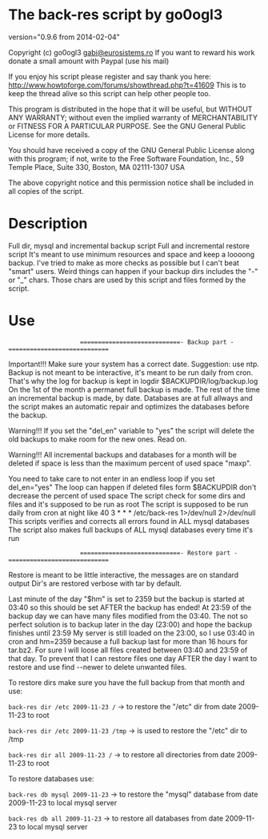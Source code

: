 # The back-res script by go0ogl3
version="0.9.6 from 2014-02-04"

Copyright (c) go0ogl3 gabi@eurosistems.ro
If you want to reward his work donate a small amount with Paypal (use his mail)

If you enjoy his script please register and say thank you here: 
http://www.howtoforge.com/forums/showthread.php?t=41609
This is to keep the thread alive so this script can help other people too.

This program is distributed in the hope that it will be useful,
but WITHOUT ANY WARRANTY; without even the implied warranty of
MERCHANTABILITY or FITNESS FOR A PARTICULAR PURPOSE.  See the
GNU General Public License for more details.

You should have received a copy of the GNU General Public License
along with this program; if not, write to the Free Software
Foundation, Inc., 59 Temple Place, Suite 330, Boston, MA  02111-1307  USA

The above copyright notice and this permission notice shall be included in
all copies of the script.

# Description

Full dir, mysql and incremental backup script
Full and incremental restore script
It's meant to use minimum resources and space and keep a loooong backup.
I've tried to make as more checks as possible but I can't beat "smart" users.
Weird things can happen if your backup dirs includes the "-" or "_" chars.
Those chars are used by this script and files formed by the script.

# Use

                        ============================- Backup part -============================

Important!!! Make sure your system has a correct date. Suggestion: use ntp.
Backup is not meant to be interactive, it's meant to be run daily from cron.
That's why the log for backup is kept in logdir $BACKUPDIR/log/backup.log
On the 1st of the month a permanet full backup is made.
The rest of the time an incremental backup is made, by date.
Databases are at full allways and the script makes an automatic repair and
optimizes the databases before the backup.

Warning!!!
If you set the "del_en" variable to "yes" the script will delete the old
backups to make room for the new ones. Read on.

Warning!!!
All incremental backups and databases for a month will be deleted if space
is less than the maximum percent of used space "maxp".

You need to take care to not enter in an endless loop if you set del_en="yes"
The loop can happen if deleted files form $BACKUPDIR don't decrease the 
percent of used space
The script check for some dirs and files and it's supposed to be run as root
The script is supposed to be run daily from cron at night like
40 3 * * *      /etc/back-res 1>/dev/null 2>/dev/null
This scripts verifies and corrects all errors found in ALL mysql databases
The script also makes full backups of ALL mysql databases every time it's run

                        ============================- Restore part -============================

Restore is meant to be little interactive, the messages are on standard output
Dir's are restored verbose with tar by default.

Last minute of the day "$hm" is set to 2359 but the backup is started at 03:40
so this should be set AFTER the backup has ended! At 23:59 of the backup day 
we can have many files modified from the 03:40. The not so perfect solution is
to backup later in the day (23:00) and hope the backup finishes until 23:59
My server is still loaded on the 23:00, so I use 03:40 in cron and hm=2359
because a full backup last for more than 16 hours for tar.bz2.
For sure I will loose all files created between 03:40 and 23:59 of that day.
To prevent that I can restore files one day AFTER the day I want to restore
and use find --newer to delete unwanted files.

To restore dirs make sure you have the full backup from that month and use:

`back-res dir /etc 2009-11-23 /`  -> to restore the "/etc" dir from date 2009-11-23 to root

`back-res dir /etc 2009-11-23 /tmp`  -> is used to restore the "/etc" dir to /tmp

`back-res dir all 2009-11-23 /` -> to restore all directories from date 2009-11-23 to root

To restore databases use:

`back-res db mysql 2009-11-23` -> to restore the "mysql" database from date 2009-11-23 to local mysql server

`back-res db all 2009-11-23` -> to restore all databases from date 2009-11-23 to local mysql server
